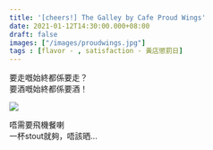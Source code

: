 ```yaml
---
title: '[cheers!] The Galley by Cafe Proud Wings'
date: 2021-01-12T14:30:00.000+08:00
draft: false
images: ["/images/proudwings.jpg"]
tags : [flavor - , satisfaction - 黃店懲罰日]
---
```


要走嘅始終都係要走？  
要酒嘅始終都係要酒！  

![](/images/proudwings.jpg)

唔需要飛機餐喇  
一杯stout就夠，唔該晒...  

